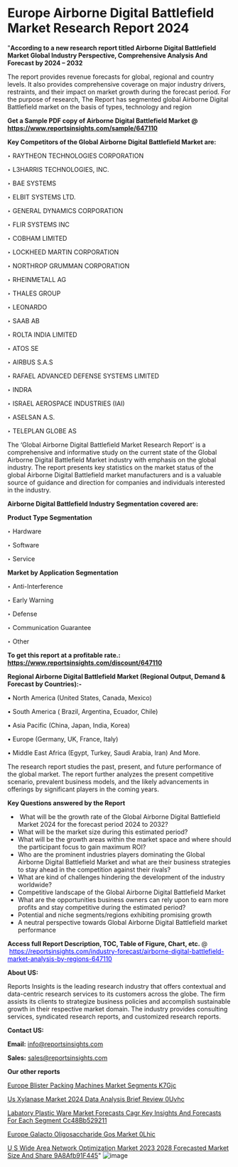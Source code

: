 # Europe Airborne Digital Battlefield Market Research Report 2024

"<strong>According to a new research report titled Airborne Digital Battlefield Market Global Industry Perspective, Comprehensive Analysis And Forecast by 2024 – 2032</strong>

The report provides revenue forecasts for global, regional and country levels. It also provides comprehensive coverage on major industry drivers, restraints, and their impact on market growth during the forecast period. For the purpose of research, The Report has segmented global Airborne Digital Battlefield market on the basis of types, technology and region

<strong>Get a Sample PDF copy of Airborne Digital Battlefield Market </strong><strong>@<a href=https://www.reportsinsights.com/sample/647110 style=color:#0000ff;> https://www.reportsinsights.com/sample/647110</a></strong></font>

<strong>Key Competitors of the Global Airborne Digital Battlefield Market are:</strong>

‣ RAYTHEON TECHNOLOGIES CORPORATION

‣ L3HARRIS TECHNOLOGIES, INC.

‣ BAE SYSTEMS

‣ ELBIT SYSTEMS LTD.

‣ GENERAL DYNAMICS CORPORATION

‣ FLIR SYSTEMS INC

‣ COBHAM LIMITED

‣ LOCKHEED MARTIN CORPORATION

‣ NORTHROP GRUMMAN CORPORATION

‣ RHEINMETALL AG

‣ THALES GROUP

‣ LEONARDO

‣ SAAB AB

‣ ROLTA INDIA LIMITED

‣ ATOS SE

‣ AIRBUS S.A.S

‣ RAFAEL ADVANCED DEFENSE SYSTEMS LIMITED

‣ INDRA

‣ ISRAEL AEROSPACE INDUSTRIES (IAI)

‣ ASELSAN A.S.

‣ TELEPLAN GLOBE AS

The ‘Global Airborne Digital Battlefield Market Research Report’ is a comprehensive and informative study on the current state of the Global Airborne Digital Battlefield Market industry with emphasis on the global industry. The report presents key statistics on the market status of the global Airborne Digital Battlefield market manufacturers and is a valuable source of guidance and direction for companies and individuals interested in the industry.

<strong>Airborne Digital Battlefield Industry Segmentation covered are:</strong>

<strong>Product Type Segmentation</strong>

‣ Hardware

‣ Software

‣ Service

<strong>Market by Application Segmentation</strong>

‣ Anti-Interference

‣ Early Warning

‣ Defense

‣ Communication Guarantee

‣ Other

<strong>To get this report at a profitable rate.: <a href=https://www.reportsinsights.com/discount/647110 style=color:#0000ff;>https://www.reportsinsights.com/discount/647110</a></strong></font>

<strong>Regional Airborne Digital Battlefield Market (Regional Output, Demand &amp; Forecast by Countries):-</strong>

• North America (United States, Canada, Mexico)

• South America ( Brazil, Argentina, Ecuador, Chile)

• Asia Pacific (China, Japan, India, Korea)

• Europe (Germany, UK, France, Italy)

• Middle East Africa (Egypt, Turkey, Saudi Arabia, Iran) And More.

The research report studies the past, present, and future performance of the global market. The report further analyzes the present competitive scenario, prevalent business models, and the likely advancements in offerings by significant players in the coming years.

<strong>Key Questions answered by the Report</strong>
<ul>
  <li> What will be the growth rate of the Global Airborne Digital Battlefield Market 2024 for the forecast period 2024 to 2032?</li>
  <li>What will be the market size during this estimated period?</li>
  <li>What will be the growth areas within the market space and where should the participant focus to gain maximum ROI?</li>
  <li>Who are the prominent industries players dominating the Global Airborne Digital Battlefield Market and what are their business strategies to stay ahead in the competition against their rivals?</li>
  <li>What are kind of challenges hindering the development of the industry worldwide?</li>
  <li>Competitive landscape of the Global Airborne Digital Battlefield Market</li>
  <li>What are the opportunities business owners can rely upon to earn more profits and stay competitive during the estimated period?</li>
  <li>Potential and niche segments/regions exhibiting promising growth</li>
  <li>A neutral perspective towards Global Airborne Digital Battlefield market performance</li>
</ul>
<strong>Access full Report Description, TOC, Table of Figure, Chart, etc. </strong>@  <a href=https://reportsinsights.com/industry-forecast/airborne-digital-battlefield-market-analysis-by-regions-647110 style=color:#0000ff;>https://reportsinsights.com/industry-forecast/airborne-digital-battlefield-market-analysis-by-regions-647110</a></font>

<strong><strong>About US</strong>:</strong>

Reports Insights is the leading research industry that offers contextual and data-centric research services to its customers across the globe. The firm assists its clients to strategize business policies and accomplish sustainable growth in their respective market domain. The industry provides consulting services, syndicated research reports, and customized research reports.

<strong>Contact US:</strong>

<p class=""""><b>Email:</b> <a href=mailto:info@reportsinsights.com>info@reportsinsights.com</a></p>
<p class=""""><b>Sales:</b> <a href=mailto:sales@reportsinsights.com>sales@reportsinsights.com</a></p>

<strong>Our other reports</strong>

<a href=https://www.linkedin.com/pulse/europe-blister-packing-machines-market-segments-k7gjc/>Europe Blister Packing Machines Market Segments K7Gjc</a>

<a href=https://www.linkedin.com/pulse/us-xylanase-market-2024-data-analysis-brief-review-0uvhc/>Us Xylanase Market 2024 Data Analysis Brief Review 0Uvhc</a>

<a href=https://medium.com/@ruchikakadam73/labatory-plastic-ware-market-forecasts-cagr-key-insights-and-forecasts-for-each-segment-cc48bb529211>Labatory Plastic Ware Market Forecasts Cagr Key Insights And Forecasts For Each Segment Cc48Bb529211</a>

<a href=https://www.linkedin.com/pulse/europe-galacto-oligosaccharide-gos-market-0lhic/>Europe Galacto Oligosaccharide Gos Market 0Lhic</a>

<a href=https://medium.com/@aanandimane055/u-s-wide-area-network-optimization-market-2023-2028-forecasted-market-size-and-share-9a8afb91f445>U S Wide Area Network Optimization Market 2023 2028 Forecasted Market Size And Share 9A8Afb91F445</a>"
![image](https://github.com/aanak123/RIMarketer1/assets/158471119/0c630fb7-d757-48a9-a737-e8096348795a)
